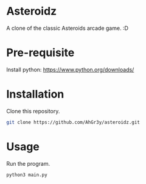 # Asteroidz
A clone of the classic Asteroids arcade game. :D

# Pre-requisite
Install python: https://www.python.org/downloads/

# Installation
Clone this repository.
```bash
git clone https://github.com/AhGr3y/asteroidz.git
```

# Usage
Run the program.
```bash
python3 main.py
```